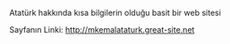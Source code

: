 Atatürk hakkında kısa bilgilerin olduğu basit bir web sitesi

Sayfanın Linki: http://mkemalataturk.great-site.net